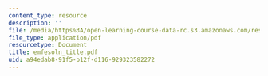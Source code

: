 ```yaml
---
content_type: resource
description: ''
file: /media/https%3A/open-learning-course-data-rc.s3.amazonaws.com/res-6-001-electromagnetic-fields-and-energy-spring-2008/a94edab891f5b12fd116929323582272_emfesoln_title.pdf
file_type: application/pdf
resourcetype: Document
title: emfesoln_title.pdf
uid: a94edab8-91f5-b12f-d116-929323582272
---
```

